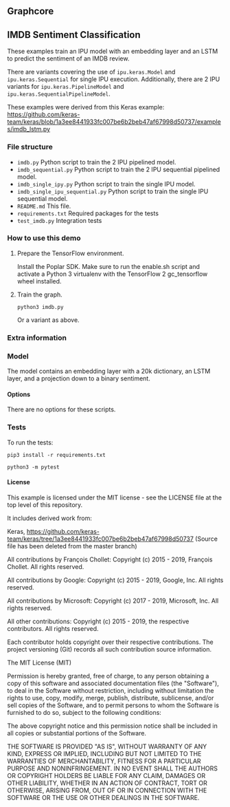 Graphcore
---
## IMDB Sentiment Classification

These examples train an IPU model with an embedding layer and an
LSTM to predict the sentiment of an IMDB review.

There are variants covering the use of `ipu.keras.Model` and `ipu.keras.Sequential`
for single IPU execution. Additionally, there are 2 IPU variants for
`ipu.keras.PipelineModel` and `ipu.keras.SequentialPipelineModel`.

These examples were derived from this Keras example:
https://github.com/keras-team/keras/blob/1a3ee8441933fc007be6b2beb47af67998d50737/examples/imdb_lstm.py

### File structure

* `imdb.py` Python script to train the 2 IPU pipelined model.
* `imdb_sequential.py` Python script to train the 2 IPU sequential pipelined model.
* `imdb_single_ipy.py` Python script to train the single IPU model.
* `imdb_single_ipu_sequential.py` Python script to train the single IPU sequential model.
* `README.md` This file.
* `requirements.txt` Required packages for the tests
* `test_imdb.py` Integration tests

### How to use this demo

1) Prepare the TensorFlow environment.

   Install the Poplar SDK. Make sure to run the enable.sh script and activate a Python 3 virtualenv with the TensorFlow 2 gc_tensorflow wheel installed.

2) Train the graph.

    `python3 imdb.py`

   Or a variant as above.

### Extra information

### Model

The model contains an embedding layer with a 20k dictionary, an LSTM layer, and
a projection down to a binary sentiment.

#### Options

There are no options for these scripts.

### Tests

To run the tests:

`pip3 install -r requirements.txt`

`python3 -m pytest`

#### License
This example is licensed under the MIT license - see the LICENSE file at the top level of this repository.

It includes derived work from:

Keras, https://github.com/keras-team/keras/tree/1a3ee8441933fc007be6b2beb47af67998d50737
(Source file has been deleted from the master branch)

All contributions by François Chollet:
Copyright (c) 2015 - 2019, François Chollet.
All rights reserved.

All contributions by Google:
Copyright (c) 2015 - 2019, Google, Inc.
All rights reserved.

All contributions by Microsoft:
Copyright (c) 2017 - 2019, Microsoft, Inc.
All rights reserved.

All other contributions:
Copyright (c) 2015 - 2019, the respective contributors.
All rights reserved.

Each contributor holds copyright over their respective contributions.
The project versioning (Git) records all such contribution source information.

The MIT License (MIT)

Permission is hereby granted, free of charge, to any person obtaining a copy
of this software and associated documentation files (the "Software"), to deal
in the Software without restriction, including without limitation the rights
to use, copy, modify, merge, publish, distribute, sublicense, and/or sell
copies of the Software, and to permit persons to whom the Software is
furnished to do so, subject to the following conditions:

The above copyright notice and this permission notice shall be included in all
copies or substantial portions of the Software.

THE SOFTWARE IS PROVIDED "AS IS", WITHOUT WARRANTY OF ANY KIND, EXPRESS OR
IMPLIED, INCLUDING BUT NOT LIMITED TO THE WARRANTIES OF MERCHANTABILITY,
FITNESS FOR A PARTICULAR PURPOSE AND NONINFRINGEMENT. IN NO EVENT SHALL THE
AUTHORS OR COPYRIGHT HOLDERS BE LIABLE FOR ANY CLAIM, DAMAGES OR OTHER
LIABILITY, WHETHER IN AN ACTION OF CONTRACT, TORT OR OTHERWISE, ARISING FROM,
OUT OF OR IN CONNECTION WITH THE SOFTWARE OR THE USE OR OTHER DEALINGS IN THE
SOFTWARE.
